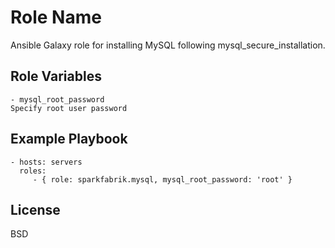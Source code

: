 Role Name
=========

Ansible Galaxy role for installing MySQL following mysql_secure_installation.

Role Variables
--------------

    - mysql_root_password
    Specify root user password 

Example Playbook
----------------


    - hosts: servers
      roles:
         - { role: sparkfabrik.mysql, mysql_root_password: 'root' }

License
-------

BSD
